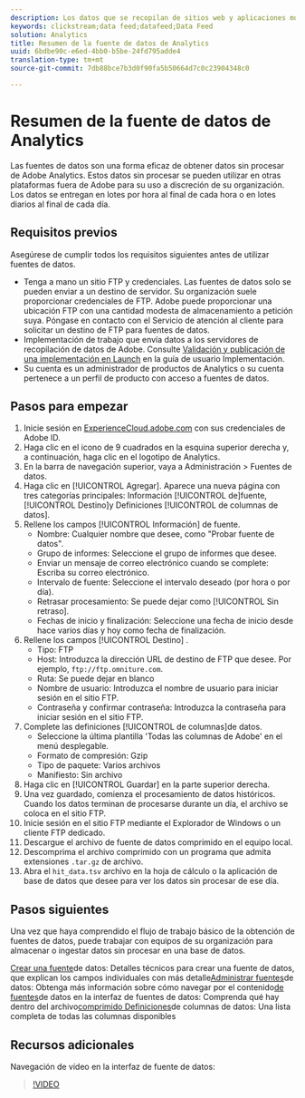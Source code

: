 ```yaml
---
description: Los datos que se recopilan de sitios web y aplicaciones móviles, o que se cargan mediante las API del servicio web o fuentes de datos, se procesan y almacenan en el Data Warehouse de Adobe. Estos datos del flujo de navegación sin procesar forman el conjunto de datos que se utilizan en Adobe Analytics.
keywords: clickstream;data feed;datafeed;Data Feed
solution: Analytics
title: Resumen de la fuente de datos de Analytics
uuid: 6bdbe90c-e6ed-4bb0-b5be-24fd795adde4
translation-type: tm+mt
source-git-commit: 7db88bce7b3d0f90fa5b50664d7c0c23904348c0

---
```



# Resumen de la fuente de datos de Analytics

Las fuentes de datos son una forma eficaz de obtener datos sin procesar de Adobe Analytics. Estos datos sin procesar se pueden utilizar en otras plataformas fuera de Adobe para su uso a discreción de su organización. Los datos se entregan en lotes por hora al final de cada hora o en lotes diarios al final de cada día.

## Requisitos previos

Asegúrese de cumplir todos los requisitos siguientes antes de utilizar fuentes de datos.

* Tenga a mano un sitio FTP y credenciales. Las fuentes de datos solo se pueden enviar a un destino de servidor. Su organización suele proporcionar credenciales de FTP. Adobe puede proporcionar una ubicación FTP con una cantidad modesta de almacenamiento a petición suya. Póngase en contacto con el Servicio de atención al cliente para solicitar un destino de FTP para fuentes de datos.
* Implementación de trabajo que envía datos a los servidores de recopilación de datos de Adobe. Consulte [Validación y publicación de una implementación en Launch](../../implement/implement-with-launch/validate-publish-prod.md) en la guía de usuario Implementación.
* Su cuenta es un administrador de productos de Analytics o su cuenta pertenece a un perfil de producto con acceso a fuentes de datos.

## Pasos para empezar

1. Inicie sesión en [ExperienceCloud.adobe.com](https://experiencecloud.adobe.com) con sus credenciales de Adobe ID.
2. Haga clic en el icono de 9 cuadrados en la esquina superior derecha y, a continuación, haga clic en el logotipo de Analytics.
3. En la barra de navegación superior, vaya a Administración &gt; Fuentes de datos.
4. Haga clic en [!UICONTROL Agregar]. Aparece una nueva página con tres categorías principales: Información [!UICONTROL de]fuente, [!UICONTROL Destino]y Definiciones [!UICONTROL de columnas de datos].
5. Rellene los campos [!UICONTROL Información] de fuente.
   * Nombre: Cualquier nombre que desee, como "Probar fuente de datos".
   * Grupo de informes: Seleccione el grupo de informes que desee.
   * Enviar un mensaje de correo electrónico cuando se complete: Escriba su correo electrónico.
   * Intervalo de fuente: Seleccione el intervalo deseado (por hora o por día).
   * Retrasar procesamiento: Se puede dejar como [!UICONTROL Sin retraso].
   * Fechas de inicio y finalización: Seleccione una fecha de inicio desde hace varios días y hoy como fecha de finalización.
6. Rellene los campos [!UICONTROL Destino] .
   * Tipo: FTP
   * Host: Introduzca la dirección URL de destino de FTP que desee. Por ejemplo, `ftp://ftp.omniture.com`.
   * Ruta: Se puede dejar en blanco
   * Nombre de usuario: Introduzca el nombre de usuario para iniciar sesión en el sitio FTP.
   * Contraseña y confirmar contraseña: Introduzca la contraseña para iniciar sesión en el sitio FTP.
7. Complete las definiciones [!UICONTROL de columnas]de datos.
   * Seleccione la última plantilla 'Todas las columnas de Adobe' en el menú desplegable.
   * Formato de compresión: Gzip
   * Tipo de paquete: Varios archivos
   * Manifiesto: Sin archivo
8. Haga clic en [!UICONTROL Guardar] en la parte superior derecha.
9. Una vez guardado, comienza el procesamiento de datos históricos. Cuando los datos terminan de procesarse durante un día, el archivo se coloca en el sitio FTP.
10. Inicie sesión en el sitio FTP mediante el Explorador de Windows o un cliente FTP dedicado.
11. Descargue el archivo de fuente de datos comprimido en el equipo local.
12. Descomprima el archivo comprimido con un programa que admita extensiones `.tar.gz` de archivo.
13. Abra el `hit_data.tsv` archivo en la hoja de cálculo o la aplicación de base de datos que desee para ver los datos sin procesar de ese día.

## Pasos siguientes

Una vez que haya comprendido el flujo de trabajo básico de la obtención de fuentes de datos, puede trabajar con equipos de su organización para almacenar o ingestar datos sin procesar en una base de datos.

[Crear una fuente](create-feed.md)de datos: Detalles técnicos para crear una fuente de datos, que explican los campos individuales con más detalle[Administrar fuentes](df-manage-feeds.md)de datos: Obtenga más información sobre cómo navegar por el contenido[de fuentes](c-df-contents/datafeeds-contents.md)de datos en la interfaz de fuentes de datos: Comprenda qué hay dentro del archivo[comprimido Definiciones](c-df-contents/datafeeds-reference.md)de columnas de datos: Una lista completa de todas las columnas disponibles

## Recursos adicionales

Navegación de vídeo en la interfaz de fuente de datos:

> [!VIDEO](https://www.youtube.com/watch?v=m_fb--gNtR4)
